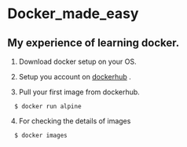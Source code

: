 # Docker_made_easy
## My experience of learning docker.

1. Download docker setup on your OS.

2. Setup you account on [dockerhub](https://hub.docker.com/) .

3. Pull your first image from dockerhub.
```
  $ docker run alpine
 ```
 4. For checking the details of images 
```
  $ docker images
```

 
